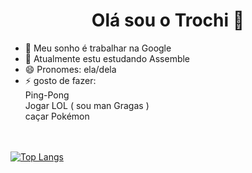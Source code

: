 <h1 align="center">Olá sou o Trochi 👋</h1>

- 🔭 Meu sonho é trabalhar na Google 
- 🌱 Atualmente estu estudando Assemble 
- 😄 Pronomes: ela/dela
- ⚡ gosto de fazer: <br>
       Ping-Pong <br>
       Jogar LOL ( sou man Gragas ) <br>
       caçar Pokémon<br><br><br>

[![Top Langs](https://github-readme-stats.vercel.app/api/top-langs/?username=toshimizuguchi&layout=pie)](https://github.com/anuraghazra/github-readme-stats)
